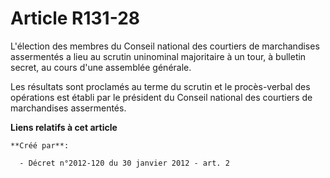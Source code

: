 # Article R131-28

L'élection des membres du Conseil national des courtiers de marchandises assermentés a lieu au scrutin uninominal majoritaire
à un tour, à bulletin secret, au cours d'une assemblée générale. 

Les résultats sont proclamés au terme du scrutin et le procès-verbal des opérations est établi par le président du Conseil
national des courtiers de marchandises assermentés.

**Liens relatifs à cet article**

	**Créé par**:

	  - Décret n°2012-120 du 30 janvier 2012 - art. 2
